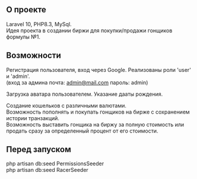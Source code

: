 ## О проекте

Laravel 10, PHP8.3, MySql.
<br>Идея проекта в создании биржи для покупки/продажи гонщиков формулы №1.

## Возможности
Регистрация пользователя, вход через Google.
Реализованы роли 'user' и 'admin'. 
<br>(вход за админа почта: admin@mail.com пароль: admin)

Загрузка аватара пользователем.
Указание дааты рождения.

Создание кошельков с различными валютами. 
<br>Возможность пополнять и покупать гонщиков на бирже с сохранением истории транзакций.
<br>Возможность выставить гонщика на биржу за полную стоимость или продать сразу за определенный процент от его стоимости.

## Перед запуском
php artisan db:seed PermissionsSeeder 
<br>php artisan db:seed RacerSeeder

